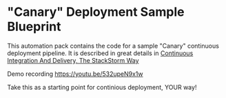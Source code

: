 "Canary" Deployment Sample Blueprint
===================================

This automation pack contains the code for a sample "Canary" continuous deployment pipeline.
It is described in great details in [Continuous Integration And Delivery, The StackStorm Way](http://stackstorm.com/2015/01/20/continuous-integration-and-delivery-the-stackstorm-way/)

Demo recording https://youtu.be/532upeN9x1w

Take this as a starting point for continious deployment, YOUR way!
